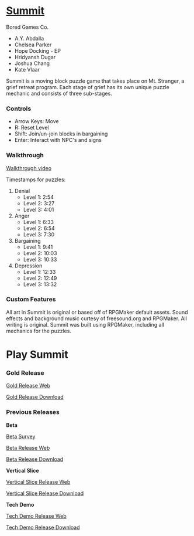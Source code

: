 # [Summit](/SummitGold/index.html)
Bored Games Co.
- A.Y. Abdalla
- Chelsea Parker
- Hope Docking - EP
- Hridyansh Dugar
- Joshua Chang
- Kate Vlaar

Summit is a moving block puzzle game that takes place on Mt. Stranger, a grief retreat program. Each stage of grief has its own unique puzzle mechanic and consists of three sub-stages. 

### Controls ###
- Arrow Keys: Move
- R: Reset Level
- Shift: Join/un-join blocks in bargaining
- Enter: Interact with NPC's and signs

### Walkthrough ###

[Walkthrough video](https://drive.google.com/file/d/1LAPiAzNDTsczWQb2wdRZfQgEEhMe4bst/view?usp=sharing)

Timestamps for puzzles:
1. Denial
    - Level 1: 2:54
    - Level 2: 3:27
    - Level 3: 4:01
2. Anger
    - Level 1: 6:33
    - Level 2: 6:54
    - Level 3: 7:30
3. Bargaining
    - Level 1: 9:41
    - Level 2: 10:03
    - Level 3: 10:33
4. Depression
    - Level 1: 12:33
    - Level 2: 12:49
    - Level 3: 13:32

### Custom Features ###

All art in Summit is original or based off of RPGMaker default assets. Sound effects and background music curtesy of freesound.org and RPGMaker. All writing is original. Summit was built using RPGMaker, including all mechanics for the puzzles.

# Play Summit

### Gold Release ###


[Gold Release Web](/SummitGold/index.html)

[Gold Release Download](SummitGold.zip)

### Previous Releases ###


**Beta**

[Beta Survey](https://docs.google.com/forms/d/e/1FAIpQLScMRHUpTC3nFcdN1ofMdUOJGS81Gqz4-fOOta9zlIuH16j36Q/viewform)

[Beta Release Web](/SummitBeta/index.html)

[Beta Release Download](SummitBeta.zip)

**Vertical Slice**

[Vertical Slice Release Web](/SummitVerticalSlice/index.html)

[Vertical Slice Release Download](SummitVerticalSlice.zip)

**Tech Demo**

[Tech Demo Release Web](/SummitTechDemo/index.html)

[Tech Demo Release Download](SummitTechDemo.zip)
